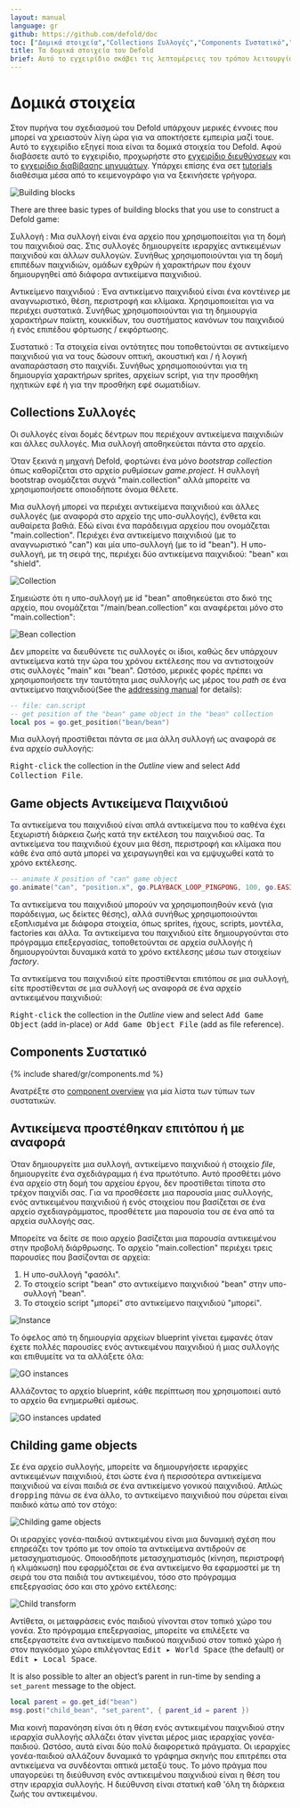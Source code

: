 ```yaml
---
layout: manual
language: gr
github: https://github.com/defold/doc
toc: ["Δομικά στοιχεία","Collections Συλλογές","Components Συστατικό","Αντικείμενα προστέθηκαν επιτόπου ή με αναφορά","Childing game objects"]
title: Τα δομικά στοιχεία του Defold
brief: Αυτό το εγχειρίδιο σκάβει τις λεπτομέρειες του τρόπου λειτουργίας των αντικειμένων, των συστατικών και των συλλογών του παιχνιδιού.
---
```


#  Δομικά στοιχεία

Στον πυρήνα του σχεδιασμού του Defold υπάρχουν μερικές έννοιες που μπορεί να χρειαστούν λίγη ώρα για να αποκτήσετε εμπειρία μαζί τουε. Αυτό το εγχειρίδιο εξηγεί ποια είναι τα δομικά στοιχεία του Defold. Αφού διαβάσετε αυτό το εγχειρίδιο, προχωρήστε στο [εγχειρίδιο διευθύνσεων](/gr/manuals/addressing) και το [εγχειρίδιο διαβίβασης μηνυμάτων](/manuals/message-passing). Υπάρχει επίσης ένα σετ [tutorials](/tutorials/getting-started) διαθέσιμα μέσα από το κειμενογράφο για να ξεκινήσετε γρήγορα.

![Building blocks](/manuals/images/building_blocks/building_blocks.png)

There are three basic types of building blocks that you use to construct a Defold game:

Συλλογή
: Μια συλλογή είναι ένα αρχείο που χρησιμοποιείται για τη δομή του παιχνιδιού σας. Στις συλλογές δημιουργείτε ιεραρχίες αντικειμένων παιχνιδού και άλλων συλλογών. Συνήθως χρησιμοποιούνται για τη δομή επιπέδων παιχνιδιών, ομάδων εχθρών ή χαρακτήρων που έχουν δημιουργηθεί από διάφορα αντικείμενα παιχνιδιού.

Αντικείμενο παιχνιδιού
: Ένα αντικείμενο παιχνιδιού είναι ένα κοντέινερ με αναγνωριστικό, θέση, περιστροφή και κλίμακα. Χρησιμοποιείται για να περιέχει συστατικά. Συνήθως χρησιμοποιούνται για τη δημιουργία χαρακτήρων παίκτη, κουκκίδων, του συστήματος κανόνων του παιχνιδιού ή ενός επιπέδου φόρτωσης / εκφόρτωσης.

Συστατικό
: Τα στοιχεία είναι οντότητες που τοποθετούνται σε αντικείμενο παιχνιδιού για να τους δώσουν οπτική, ακουστική και / ή λογική αναπαράσταση στο παιχνίδι. Συνήθως χρησιμοποιούνται για τη δημιουργία χαρακτήρων sprites, αρχείων script, για την προσθήκη ηχητικών εφέ ή για την προσθήκη εφέ σωματιδίων.

## Collections Συλλογές

Οι συλλογές είναι δομές δέντρων που περιέχουν αντικείμενα παιχνιδιών και άλλες συλλογές. Μια συλλογή αποθηκεύεται πάντα στο αρχείο.

Όταν ξεκινά η μηχανή Defold, φορτώνει ένα μόνο _bootstrap collection_ όπως καθορίζεται στο αρχείο ρυθμίσεων *game.project*. Η συλλογή bootstrap ονομάζεται συχνά "main.collection" αλλά μπορείτε να χρησιμοποιήσετε οποιοδήποτε όνομα θέλετε.

Μια συλλογή μπορεί να περιέχει αντικείμενα παιχνιδιού και άλλες συλλογές (με αναφορά στο αρχείο της υπο-συλλογής), ένθετα και αυθαίρετα βαθιά. Εδώ είναι ένα παράδειγμα αρχείου που ονομάζεται "main.collection". Περιέχει ένα αντικείμενο παιχνιδιού (με το αναγνωριστικό "can") και μία υπο-συλλογή (με το id "bean"). Η υπο-συλλογή, με τη σειρά της, περιέχει δύο αντικείμενα παιχνιδιού: "bean" και "shield".

![Collection](/manuals/images/building_blocks/collection.png)

Σημειώστε ότι η υπο-συλλογή με id "bean" αποθηκεύεται στο δικό της αρχείο, που ονομάζεται "/main/bean.collection" και αναφέρεται μόνο στο "main.collection":

![Bean collection](/manuals/images/building_blocks/bean_collection.png)

Δεν μπορείτε να διευθύνετε τις συλλογές οι ίδιοι, καθώς δεν υπάρχουν αντικείμενα κατά την ώρα του χρόνου εκτέλεσης που να αντιστοιχούν στις συλλογές "main" και "bean". Ωστόσο, μερικές φορές πρέπει να χρησιμοποιήσετε την ταυτότητα μιας συλλογής ως μέρος του _path_ σε ένα αντικείμενο παιχνιδιού(See the [addressing manual](/gr/manuals/addressing) for details):

```lua
-- file: can.script
-- get position of the "bean" game object in the "bean" collection
local pos = go.get_position("bean/bean")
```

Μια συλλογή προστίθεται πάντα σε μια άλλη συλλογή ως αναφορά σε ένα αρχείο συλλογής:

<kbd>Right-click</kbd> the collection in the *Outline* view and select <kbd>Add Collection File</kbd>.

## Game objects Αντικείμενα Παιχνιδιού

Τα αντικείμενα του παιχνιδιού είναι απλά αντικείμενα που το καθένα έχει ξεχωριστή διάρκεια ζωής κατά την εκτέλεση του παιχνιδιού σας. Τα αντικείμενα του παιχνιδιού έχουν μια θέση, περιστροφή και κλίμακα που κάθε ένα από αυτά μπορεί να χειραγωγηθεί και να εμψυχωθεί κατά το χρόνο εκτέλεσης.

```lua
-- animate X position of "can" game object
go.animate("can", "position.x", go.PLAYBACK_LOOP_PINGPONG, 100, go.EASING_LINEAR, 1.0)
```

Τα αντικείμενα του παιχνιδιού μπορούν να χρησιμοποιηθούν κενά (για παράδειγμα, ως δείκτες θέσης), αλλά συνήθως χρησιμοποιούνται εξοπλισμένα με διάφορα στοιχεία, όπως sprites, ήχους, scripts, μοντέλα, factories και άλλα. Τα αντικείμενα του παιχνιδιού είτε δημιουργούνται στο πρόγραμμα επεξεργασίας, τοποθετούνται σε αρχεία συλλογής ή δημιουργούνται δυναμικά κατά το χρόνο εκτέλεσης μέσω των στοιχείων _factory_.

Τα αντικείμενα του παιχνιδιού είτε προστίθενται επιτόπου σε μια συλλογή, είτε προστίθενται σε μια συλλογή ως αναφορά σε ένα αρχείο αντικειμένου παιχνιδιού:

<kbd>Right-click</kbd> the collection in the *Outline* view and select <kbd>Add Game Object</kbd> (add in-place) or <kbd>Add Game Object File</kbd> (add as file reference).


## Components Συστατικό
{% include shared/gr/components.md %}

Ανατρέξτε στο [component overview](/manuals/components/) για μία λίστα των τύπων των συστατικών.

## Αντικείμενα προστέθηκαν επιτόπου ή με αναφορά

Όταν δημιουργείτε μια συλλογή, αντικείμενο παιχνιδιού ή στοιχείο _file_, δημιουργείτε ένα σχεδιάγραμμα ή ένα πρωτότυπο. Αυτό προσθέτει μόνο ένα αρχείο στη δομή του αρχείου έργου, δεν προστίθεται τίποτα στο τρέχον παιχνίδι σας. Για να προσθέσετε μια παρουσία μιας συλλογής, ενός αντικειμένου παιχνιδιού ή ενός στοιχείου που βασίζεται σε ένα αρχείο σχεδιαγράμματος, προσθέτετε μια παρουσία του σε ένα από τα αρχεία συλλογής σας.

Μπορείτε να δείτε σε ποιο αρχείο βασίζεται μια παρουσία αντικειμένου στην προβολή διάρθρωσης. Το αρχείο "main.collection" περιέχει τρεις παρουσίες που βασίζονται σε αρχεία:

1. Η υπο-συλλογή "φασόλι".
2. Το στοιχείο script "bean" στο αντικείμενο παιχνιδιού "bean" στην υπο-συλλογή "bean".
3. Το στοιχείο script "μπορεί" στο αντικείμενο παιχνιδιού "μπορεί".

![Instance](/manuals/images/building_blocks/instance.png)

Το όφελος από τη δημιουργία αρχείων blueprint γίνεται εμφανές όταν έχετε πολλές παρουσίες ενός αντικειμένου παιχνιδιού ή μιας συλλογής και επιθυμείτε να τα αλλάξετε όλα:

![GO instances](/manuals/images/building_blocks/go_instance.png)

Αλλάζοντας το αρχείο blueprint, κάθε περίπτωση που χρησιμοποιεί αυτό το αρχείο θα ενημερωθεί αμέσως.

![GO instances updated](/manuals/images/building_blocks/go_instance2.png)

## Childing game objects

Σε ένα αρχείο συλλογής, μπορείτε να δημιουργήσετε ιεραρχίες αντικειμένων παιχνιδιού, έτσι ώστε ένα ή περισσότερα αντικείμενα παιχνιδιού να είναι παιδιά σε ένα αντικείμενο γονικού παιχνιδιού. Απλώς <kbd>dropping</kbd> πάνω σε ένα άλλο, το αντικείμενο παιχνιδιού που σύρεται είναι παιδικό κάτω από τον στόχο:

![Childing game objects](/manuals/images/building_blocks/childing.png)

Οι ιεραρχίες γονέα-παιδιού αντικειμένου είναι μια δυναμική σχέση που επηρεάζει τον τρόπο με τον οποίο τα αντικείμενα αντιδρούν σε μετασχηματισμούς. Οποιοσδήποτε μετασχηματισμός (κίνηση, περιστροφή ή κλιμάκωση) που εφαρμόζεται σε ένα αντικείμενο θα εφαρμοστεί με τη σειρά του στα παιδιά του αντικειμένου, τόσο στο πρόγραμμα επεξεργασίας όσο και στο χρόνο εκτέλεσης:

![Child transform](/manuals/images/building_blocks/child_transform.png)

Αντίθετα, οι μεταφράσεις ενός παιδιού γίνονται στον τοπικό χώρο του γονέα. Στο πρόγραμμα επεξεργασίας, μπορείτε να επιλέξετε να επεξεργαστείτε ένα αντικείμενο παιδικού παιχνιδιού στον τοπικό χώρο ή στον παγκόσμιο χώρο επιλέγοντας <kbd>Edit ▸ World Space</kbd> (the default) or <kbd>Edit ▸ Local Space</kbd>.

It is also possible to alter an object’s parent in run-time by sending a `set_parent` message to the object.

```lua
local parent = go.get_id("bean")
msg.post("child_bean", "set_parent", { parent_id = parent })
```

Μια κοινή παρανόηση είναι ότι η θέση ενός αντικειμένου παιχνιδιού στην ιεραρχία συλλογής αλλάζει όταν γίνεται μέρος μιας ιεραρχίας γονέα-παιδιού. Ωστόσο, αυτά είναι δύο πολύ διαφορετικά πράγματα. Οι ιεραρχίες γονέα-παιδιού αλλάζουν δυναμικά το γράφημα σκηνής που επιτρέπει στα αντικείμενα να συνδέονται οπτικά μεταξύ τους. Το μόνο πράγμα που υπαγορεύει τη διεύθυνση ενός αντικειμένου παιχνιδιού είναι η θέση του στην ιεραρχία συλλογής. Η διεύθυνση είναι στατική καθ 'όλη τη διάρκεια ζωής του αντικειμένου.
